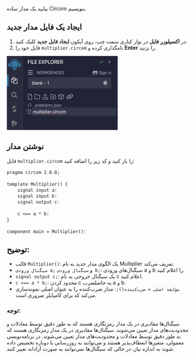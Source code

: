 بیایید یک مدار ساده Circom بنویسیم.

## ایجاد یک فایل مدار جدید

1. در **اکسپلورر فایل** در نوار کناری سمت چپ، روی آیکون **ایجاد فایل جدید** کلیک کنید.
2. فایل خود را `multiplier.circom` نامگذاری کرده و **Enter** را بزنید.

<img src="https://raw.githubusercontent.com/ethereum/remix-workshops/master/CircomIntro/step-3/images/create_new_file.png" alt="create-new-file" width=300 height=200>

## نوشتن مدار

فایل `multiplier.circom` را باز کنید و کد زیر را اضافه کنید:

```circom
pragma circom 2.0.0;

template Multiplier() {
    signal input a؛
    signal input b؛
    signal output c؛

    c <== a * b؛
}

component main = Multiplier()؛
```

## توضیح:

 - قالب `Multiplier()`: یک الگوی مدار جدید به نام Multiplier تعریف می‌کند.
 - `سیگنال ورودی a;` و `سیگنال ورودی b;`: سیگنال‌های ورودی a و b را اعلام کنید.
 - `signal output c;`: یک سیگنال خروجی به نام c اعلام کنید.
 - `c <== a * b;`: محدود کردن c به حاصلضرب a و b.
 - `مؤلفه اصلی = ضرب‌کننده();`: مدار ضرب‌کننده را به عنوان اصلی نمونه‌سازی می‌کند که برای کامپایلر ضروری است.

### توجه:

سیگنال‌ها مقادیری در یک مدار رمزنگاری هستند که به طور دقیق توسط معادلات و محدودیت‌های مدار تعیین می‌شوند. سیگنال‌ها مقادیری در یک مدار رمزنگاری هستند که به طور دقیق توسط معادلات و محدودیت‌های مدار تعیین می‌شوند. در برنامه‌نویسی معمولی، متغیرها انعطاف‌پذیر هستند و می‌توانند به روزرسانی یا دوباره تخصیص داده شوند به اندازه نیاز، در حالی که سیگنال‌ها نمی‌توانند به صورت آزادانه تغییر کنند.
